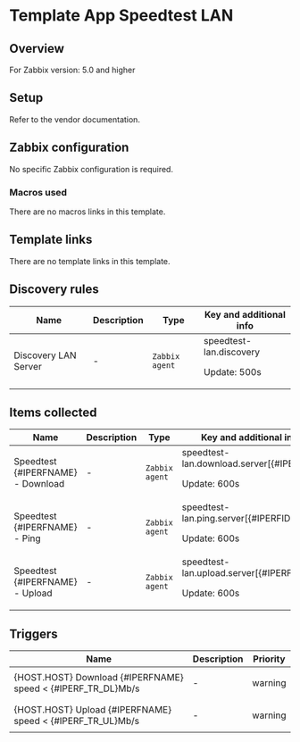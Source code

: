 # Template App Speedtest LAN

## Overview

For Zabbix version: 5.0 and higher

## Setup

Refer to the vendor documentation.

## Zabbix configuration

No specific Zabbix configuration is required.

### Macros used

There are no macros links in this template.

## Template links

There are no template links in this template.

## Discovery rules

|Name|Description|Type|Key and additional info|
|----|-----------|----|----|
|Discovery LAN Server|<p>-</p>|`Zabbix agent`|speedtest-lan.discovery<p>Update: 500s</p>|
## Items collected

|Name|Description|Type|Key and additional info|
|----|-----------|----|----|
|Speedtest {#IPERFNAME} - Download|<p>-</p>|`Zabbix agent`|speedtest-lan.download.server[{#IPERFID}]<p>Update: 600s</p>|
|Speedtest {#IPERFNAME} - Ping|<p>-</p>|`Zabbix agent`|speedtest-lan.ping.server[{#IPERFID}]<p>Update: 600s</p>|
|Speedtest {#IPERFNAME} - Upload|<p>-</p>|`Zabbix agent`|speedtest-lan.upload.server[{#IPERFID}]<p>Update: 600s</p>|
## Triggers

|Name|Description|Priority|
|----|-----------|----|
|{HOST.HOST} Download {#IPERFNAME} speed < {#IPERF_TR_DL}Mb/s|<p>-</p>|warning|
|{HOST.HOST} Upload {#IPERFNAME} speed < {#IPERF_TR_UL}Mb/s|<p>-</p>|warning|
